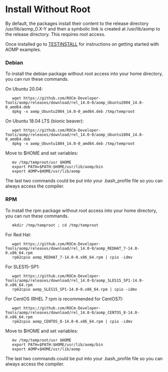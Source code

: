# Install Without Root
By default, the packages install their content to the release directory /usr/lib/aomp_0.X-Y and then a  symbolic link is created at /usr/lib/aomp to the release directory. This requires root access.

Once installed go to [TESTINSTALL](TESTINSTALL.md) for instructions on getting started with AOMP examples.

### Debian
To install the debian package without root access into your home directory, you can run these commands.<br>

On Ubuntu 20.04:
```
   wget https://github.com/ROCm-Developer-Tools/aomp/releases/download/rel_14.0-0/aomp_Ubuntu2004_14.0-0_amd64.deb
   dpkg -x aomp_Ubuntu2004_14.0-0_amd64.deb /tmp/temproot
```
On Ubuntu 18.04 LTS (bionic beaver):
```
   wget https://github.com/ROCm-Developer-Tools/aomp/releases/download/rel_14.0-0/aomp_Ubuntu1804_14.0-0_amd64.deb
   dpkg -x aomp_Ubuntu1804_14.0-0_amd64.deb /tmp/temproot
```
Move to $HOME and set variables:
```
   mv /tmp/temproot/usr $HOME
   export PATH=$PATH:$HOME/usr/lib/aomp/bin
   export AOMP=$HOME/usr/lib/aomp
```
The last two commands could be put into your .bash_profile file so you can always access the compiler.

### RPM
To install the rpm package without root access into your home directory, you can run these commands.
```
   mkdir /tmp/temproot ; cd /tmp/temproot 
```
For Red Hat:
```
   wget https://github.com/ROCm-Developer-Tools/aomp/releases/download/rel_14.0-0/aomp_REDHAT_7-14.0-0.x86_64.rpm
   rpm2cpio aomp_REDHAT_7-14.0-0.x86_64.rpm | cpio -idmv
```
For SLES15-SP1:
```
   wget https://github.com/ROCm-Developer-Tools/aomp/releases/download/rel_14.0-0/aomp_SLES15_SP1-14.0-0.x86_64.rpm
   rpm2cpio aomp_SLES15_SP1-14.0-0.x86_64.rpm | cpio -idmv
```
For CentOS (RHEL 7 rpm is recommended for CentOS7):
```
   wget https://github.com/ROCm-Developer-Tools/aomp/releases/download/rel_14.0-0/aomp_CENTOS_8-14.0-0.x86_64.rpm
   rpm2cpio aomp_CENTOS_8-14.0-0.x86_64.rpm | cpio -idmv
```
Move to $HOME and set variables:
```
   mv /tmp/temproot/usr $HOME
   export PATH=$PATH:$HOME/usr/lib/aomp/bin
   export AOMP=$HOME/usr/lib/aomp
```
The last two commands could be put into your .bash_profile file so you can always access the compiler.
